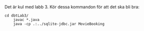 Det är kul med labb 3. Kör dessa kommandon för att det ska bli bra:

	cd dbtLab3/
        javac *.java
        java -cp .:../sqlite-jdbc.jar MovieBooking
